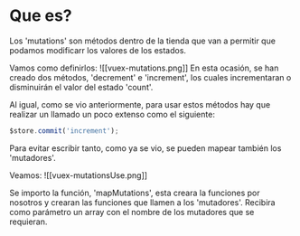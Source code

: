 # Que es?
Los 'mutations' son métodos dentro de la tienda que van a permitir que podamos modificarr los valores de los estados.

Vamos como definirlos:
![[vuex-mutations.png]]
En esta ocasión, se han creado dos métodos, 'decrement' e 'increment', los cuales incrementaran o disminuirán el valor del estado 'count'.

Al igual, como se vio anteriormente, para usar estos métodos hay que realizar un llamado un poco extenso como el siguiente:

```js
$store.commit('increment');
```

Para evitar escribir tanto, como ya se vio, se pueden mapear también los 'mutadores'.

Veamos:
![[vuex-mutationsUse.png]]

Se importo la función, 'mapMutations', esta creara la funciones por nosotros y crearan las funciones que llamen a los 'mutadores'. Recibira como parámetro un array con el nombre de los mutadores que se requieran.